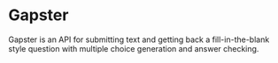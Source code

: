 # Gapster
Gapster is an API for submitting text and getting back a fill-in-the-blank style question with multiple choice generation and answer checking.
